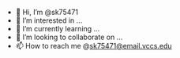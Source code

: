 - 👋 Hi, I’m @sk75471
- 👀 I’m interested in ...
- 🌱 I’m currently learning ...
- 💞️ I’m looking to collaborate on ...
- 📫 How to reach me @sk75471@email.vccs.edu

<!---
sk75471/sk75471 is a ✨ special ✨ repository because its `README.md` (this file) appears on your GitHub profile.
You can click the Preview link to take a look at your changes.
--->
